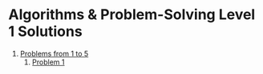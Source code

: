 # Algorithms & Problem-Solving Level 1 Solutions

1. [Problems from 1 to 5](src/_1_problems_from_1_to_5)
    1. [Problem 1](src/_1_problems_from_1_to_5/_1_1_problem_1)
